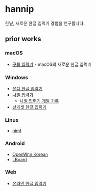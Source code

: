 # hannip

한닢, 새로운 한글 입력기 경험을 연구합니다.

## prior works

### macOS

- [구름 입력기](http://gureum.io/) - macOS의 새로운 한글 입력기

### Windows

- [윤디 한글 입력기](https://www.yoondesign-m.com/834)
- [나빌 입력기](https://github.com/navilera/NavilIME)
  - [나빌 입력기 개발 기록](https://kldp.org/node/161067)
- [날개셋 한글 입력기](http://moogi.new21.org/prg4.html)
  
### Linux

- [nimf](https://github.com/hamonikr/nimf)

### Android

- [OpenWnn Korean](https://play.google.com/store/apps/details?id=me.blog.hgl1002.openwnn&hl=en_US)
- [LBoard](https://github.com/Lee0701/LBoard)  
  
### Web

- [온라인 한글 입력기](https://ohi.pat.im/)
